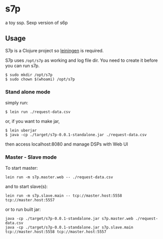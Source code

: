 # s7p

a toy ssp. Sexp version of s6p

## Usage
S7p is a Clojure project so [leiningen](http://leiningen.org/) is required.

S7p uses `/opt/s7p` as working and log file dir. You need to create it before you can run s7p.

```
$ sudo mkdir /opt/s7p
$ sudo chown $(whoami) /opt/s7p
```

### Stand alone mode
simply run:

```
$ lein run ./request-data.csv
```

or, if you want to make jar,

```
$ lein uberjar
$ java -cp ./target/s7p-0.0.1-standalone.jar ./request-data.csv
```

then access localhost:8080 and manage DSPs with Web UI

### Master - Slave mode
To start master:


```
lein run -m s7p.master.web -- ./request-data.csv
```

and to start slave(s):

```
lein run -m s7p.slave.main -- tcp://master.host:5558 tcp://master.host:5557
```

or to run built jar:

```
java -cp ./target/s7p-0.0.1-standalone.jar s7p.master.web ./request-data.csv
java -cp ./target/s7p-0.0.1-standalone.jar s7p.slave.main tcp://master.host:5558 tcp://master.host:5557
```
